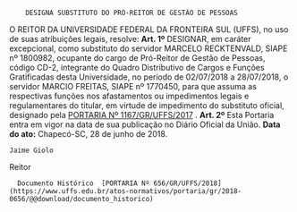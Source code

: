         DESIGNA SUBSTITUTO DO PRÓ-REITOR DE GESTÃO DE PESSOAS  

 O REITOR DA UNIVERSIDADE FEDERAL DA FRONTEIRA SUL (UFFS), no uso de suas atribuições legais, resolve:   **Art. 1º** DESIGNAR, em caráter excepcional, como substituto do servidor MARCELO RECKTENVALD, SIAPE nº 1800982, ocupante do cargo de Pró-Reitor de Gestão de Pessoas, código CD-2, integrante do Quadro Distributivo de Cargos e Funções Gratificadas desta Universidade, no período de 02/07/2018 a 28/07/2018, o servidor MARCIO FREITAS, SIAPE nº 1770450, para que assuma as respectivas funções nos afastamentos ou impedimentos legais e regulamentares do titular, em virtude de impedimento do substituto oficial, designado pela [PORTARIA Nº 1167/GR/UFFS/2017](https://www.uffs.edu.br/atos-normativos/portaria/gr/2017-1167)  .   **Art. 2º** Esta Portaria entra em vigor na data de sua publicação no Diário Oficial da União.      **Data do ato:** Chapecó-SC, 28 de junho de 2018.   
 

    Jaime Giolo   
 Reitor 

      Documento Histórico  [PORTARIA Nº 656/GR/UFFS/2018](https://www.uffs.edu.br/atos-normativos/portaria/gr/2018-0656/@@download/documento_historico)     
      